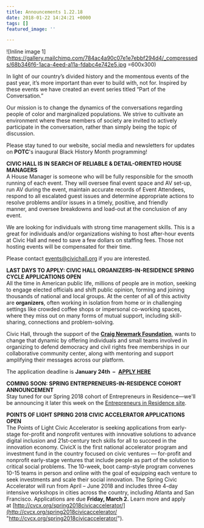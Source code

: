 ```yaml
---
title: Announcements 1.22.18
date: 2018-01-22 14:24:21 +0000
tags: []
featured_image: ''

---
```

![Inline image 1](https://gallery.mailchimp.com/784ac4a90c07e1e7ebbf294d4/_compresseds/68b346f6-1aca-4eed-a11a-fdabc4e742e5.jpg =600x300)

In light of our country’s divided history and the momentous events of the past year, it’s more important than ever to build with, not for. Inspired by these events we have created an event series titled “Part of the Conversation.”  
  
Our mission is to change the dynamics of the conversations regarding people of color and marginalized populations. We strive to cultivate an environment where these members of society are invited to actively participate in the conversation, rather than simply being the topic of discussion.  
  
Please stay tuned to our website, social media and newsletters for updates on **POTC**'s inaugural Black History Month programming!  
  
**CIVIC HALL IS IN SEARCH OF RELIABLE & DETAIL-ORIENTED HOUSE MANAGERS**  
A House Manager is someone who will be fully responsible for the smooth running of each event. They will oversee final event space and AV set-up, run AV during the event, maintain accurate records of Event Attendees, respond to all escalated guest issues and determine appropriate actions to resolve problems and/or issues in a timely, positive, and friendly  
manner, and oversee breakdowns and load-out at the conclusion of any event.  
  
We are looking for individuals with strong time management skills. This is a great for individuals and/or organizations wishing to host after-hour events at Civic Hall and need to save a few dollars on staffing fees. Those not hosting events will be compensated for their time.  
  
Please contact [events@civichall.org](mailto:events@civichall.org) if you are interested.  
  
**LAST DAYS TO APPLY: CIVIC HALL ORGANIZERS-IN-RESIDENCE SPRING CYCLE APPLICATIONS OPEN**  
All the time in American public life, millions of people are in motion, seeking to engage elected officials and shift public opinion, forming and joining thousands of national and local groups. At the center of all of this activity are **organizers**, often working in isolation from home or in challenging settings like crowded coffee shops or impersonal co-working spaces, where they miss out on many forms of mutual support, including skill-sharing, connections and problem-solving.  
  
Civic Hall, through the support of the [**Craig Newmark Foundation**](http://craignewmarkphilanthropies.org/), wants to change that dynamic by offering individuals and small teams involved in organizing to defend democracy and civil rights free memberships in our collaborative community center, along with mentoring and support amplifying their messages across our platform.   
  
The application deadline is **January 24th  –**  [**APPLY HERE**](https://civichall.org/programs/organizers-in-residence-program/)  
  
**COMING SOON: SPRING ENTREPRENEURS-IN-RESIDENCE COHORT ANNOUNCEMENT**  
Stay tuned for our Spring 2018 cohort of Entrepreneurs in Residence—we'll be announcing it later this week on the [Entrepreneurs in Residence site](https://www.civiceir.org/).  
  
**POINTS OF LIGHT SPRING 2018 CIVIC ACCELERATOR APPLICATIONS OPEN**  
The Points of Light Civic Accelerator is seeking applications from early-stage for-profit and nonprofit ventures with innovative solutions to advance digital inclusion and 21st-century tech skills for all to succeed in the innovation economy. CivicX is the first national accelerator program and investment fund in the country focused on civic ventures — for-profit and nonprofit early-stage ventures that include people as part of the solution to critical social problems. The 10-week, boot camp-style program convenes 10-15 teams in person and online with the goal of equipping each venture to seek investments and scale their social innovation. The Spring Civic Accelerator will run from April – June 2018 and includes three 4-day intensive workshops in cities across the country, including Atlanta and San Francisco. Applications are due **Friday, March 2.** Learn more and apply at [http://cvcx.org/spring2018civicaccelerator/](http://cvcx.org/spring2018civicaccelerator/ "http://cvcx.org/spring2018civicaccelerator/").